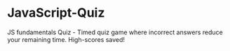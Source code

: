 # JavaScript-Quiz
JS fundamentals Quiz - Timed quiz game where incorrect answers reduce your remaining time. High-scores saved!
